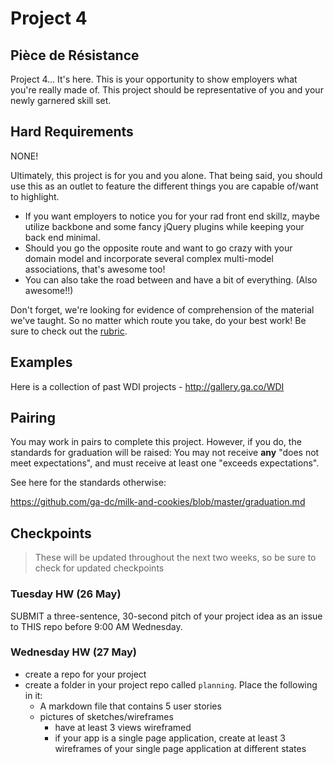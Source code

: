 # Project 4

## Pièce de Résistance

Project 4... It's here. This is your opportunity to show employers what you're really made of. This project should be representative of you and your newly garnered skill set.

## Hard Requirements
NONE!

Ultimately, this project is for you and you alone. That being said, you should use this as an outlet to feature the different things you are capable of/want to highlight.
- If you want employers to notice you for your rad front end skillz, maybe utilize backbone and some fancy jQuery plugins while keeping your back end minimal.
- Should you go the opposite route and want to go crazy with your domain model and incorporate several complex multi-model associations, that's awesome too!
- You can also take the road between and have a bit of everything. (Also awesome!!)

Don't forget, we're looking for evidence of comprehension of the material we've taught. So no matter which route you take, do your best work! Be sure to check out the [rubric](/rubric.md).

## Examples

Here is a collection of past WDI projects - http://gallery.ga.co/WDI

## Pairing

You may work in pairs to complete this project. However, if you do, the standards for graduation will be raised: You may not receive **any** "does not meet expectations", and must receive at least one "exceeds expectations".

See here for the standards otherwise:

https://github.com/ga-dc/milk-and-cookies/blob/master/graduation.md

## Checkpoints
> These will be updated throughout the next two weeks, so be sure to check for updated checkpoints

### Tuesday HW (26 May)
SUBMIT a three-sentence, 30-second pitch of your project idea as an issue to THIS repo before 9:00 AM Wednesday.

### Wednesday HW (27 May)
- create a repo for your project
- create a folder in your project repo called `planning`. Place the following in it:
  - A markdown file that contains 5 user stories
  - pictures of sketches/wireframes
    - have at least 3 views wireframed
    - if your app is a single page application, create at least 3 wireframes of your single page application at different states
